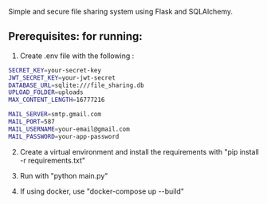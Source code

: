 Simple and secure file sharing system using Flask and SQLAlchemy.

## Prerequisites: for running:

1. Create .env file with the following :

```bash
SECRET_KEY=your-secret-key
JWT_SECRET_KEY=your-jwt-secret
DATABASE_URL=sqlite:///file_sharing.db
UPLOAD_FOLDER=uploads
MAX_CONTENT_LENGTH=16777216

MAIL_SERVER=smtp.gmail.com
MAIL_PORT=587
MAIL_USERNAME=your-email@gmail.com
MAIL_PASSWORD=your-app-password
```

2. Create a virtual environment and install the requirements with "pip install -r requirements.txt"

3. Run with "python main.py"

4. If using docker, use "docker-compose up --build"

